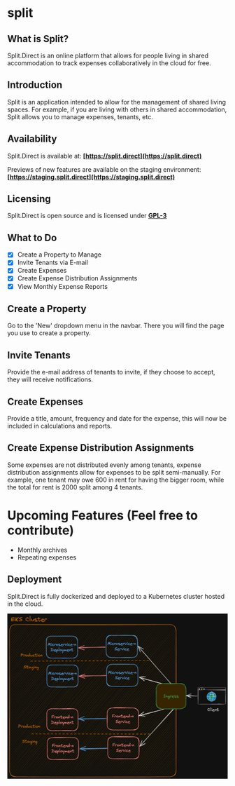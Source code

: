 # split
## What is Split?
Split.Direct is an online platform that allows for people living in shared accommodation to track expenses collaboratively in the cloud for free.

## Introduction
Split is an application intended to allow for the management of shared living spaces. For example,
if you are living with others in shared accommodation, Split allows you to manage expenses, tenants, etc.

## Availability
Split.Direct is available at: **[https://split.direct](https://split.direct)**

Previews of new features are available on the staging environment: **[https://staging.split.direct](https://staging.split.direct)**

## Licensing
Split.Direct is open source and is licensed under **[GPL-3](https://github.com/jonathan-lee-devel/split/blob/main/LICENSE)**

## What to Do
- [x] Create a Property to Manage
- [x] Invite Tenants via E-mail
- [x] Create Expenses
- [x] Create Expense Distribution Assignments
- [x] View Monthly Expense Reports
## Create a Property
Go to the 'New' dropdown menu in the navbar. There you will find the page you use to create a property.
## Invite Tenants
Provide the e-mail address of tenants to invite, if they choose to accept, they will receive notifications.
## Create Expenses
Provide a title, amount, frequency and date for the expense, this will now be included in calculations and reports.
## Create Expense Distribution Assignments
Some expenses are not distributed evenly among tenants, expense distribution assignments allow for expenses
to be split semi-manually. For example, one tenant may owe 600 in rent for having the bigger room, while the
total for rent is 2000 split among 4 tenants.
# Upcoming Features (Feel free to contribute)
* Monthly archives
* Repeating expenses

## Deployment
Split.Direct is fully dockerized and deployed to a Kubernetes cluster hosted in the cloud.

![Architecture Diagram](https://github.com/jonathan-lee-devel/split/blob/main/split-arch.png?raw=true)
